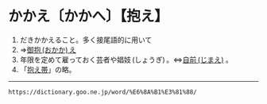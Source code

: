 # かかえ〔かかへ〕【抱え】

1.  だきかかえること。多く接尾語的に用いて
2.   ⇒[御抱 (おかか) え](https://dictionary.goo.ne.jp/word/%E5%BE%A1%E6%8A%B1%E3%81%88/#jn-29839)
3.   年限を定めて雇っておく芸者や娼妓 (しょうぎ) 。⇔[自前 (じまえ)](https://dictionary.goo.ne.jp/word/%E8%87%AA%E5%89%8D/#jn-100625) 。
4.   「[抱え帯](https://dictionary.goo.ne.jp/word/%E6%8A%B1%E3%81%88%E5%B8%AF/#jn-37710)」の略。

---
`https://dictionary.goo.ne.jp/word/%E6%8A%B1%E3%81%88/`